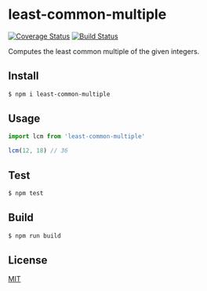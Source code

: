least-common-multiple
===========

[![Coverage Status](https://coveralls.io/repos/ruffle1986/least-common-multiple/badge.svg?branch=master&service=github)](https://coveralls.io/github/ruffle1986/least-common-multiple?branch=master) [![Build Status](https://travis-ci.org/ruffle1986/least-common-multiple.svg)](https://travis-ci.org/ruffle1986/least-common-multiple)


Computes the least common multiple of the given integers.

## Install

```sh
$ npm i least-common-multiple
```

## Usage

```js
import lcm from 'least-common-multiple'

lcm(12, 18) // 36

```

## Test

```sh
$ npm test
```

## Build

```sh
$ npm run build
```

## License

[MIT](LICENSE)
